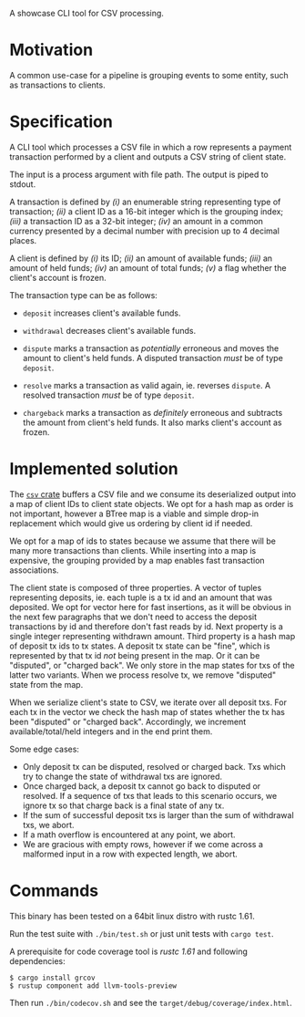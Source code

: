 A showcase CLI tool for CSV processing.

# Motivation

A common use-case for a pipeline is grouping events to some entity, such as
transactions to clients.

# Specification

A CLI tool which processes a CSV file in which a row represents a payment
transaction performed by a client and outputs a CSV string of client state.

The input is a process argument with file path. The output is piped to stdout.

A transaction is defined by _(i)_ an enumerable string representing type of
transaction; _(ii)_ a client ID as a 16-bit integer which is the grouping
index; _(iii)_ a transaction ID as a 32-bit integer; _(iv)_ an amount in a
common currency presented by a decimal number with precision up to 4 decimal
places.

A client is defined by _(i)_ its ID; _(ii)_ an amount of available funds;
_(iii)_ an amount of held funds; _(iv)_ an amount of total funds; _(v)_ a flag
whether the client's account is frozen.

The transaction type can be as follows:

* `deposit` increases client's available funds.

* `withdrawal` decreases client's available funds.

* `dispute` marks a transaction as _potentially_ erroneous and moves the amount
  to client's held funds. A disputed transaction _must_ be of type `deposit`.

* `resolve` marks a transaction as valid again, ie. reverses `dispute`. A
  resolved transaction _must_ be of type `deposit`.

* `chargeback` marks a transaction as _definitely_ erroneous and subtracts the
  amount from client's held funds. It also marks client's account as frozen.


# Implemented solution
The [`csv` crate][csv] buffers a CSV file and we consume its deserialized
output into a map of client IDs to client state objects. We opt for a hash map
as order is not important, however a BTree map is a viable and simple drop-in
replacement which would give us ordering by client id if needed.

We opt for a map of ids to states because we assume that there will be many
more transactions than clients. While inserting into a map is expensive, the
grouping provided by a map enables fast transaction associations.

The client state is composed of three properties. A vector of tuples
representing deposits, ie. each tuple is a tx id and an amount that was
deposited. We opt for vector here for fast insertions, as it will be obvious in
the next few paragraphs that we don't need to access the deposit transactions
by id and therefore don't fast reads by id. Next property is a single integer
representing withdrawn amount. Third property is a hash map of deposit tx ids
to tx states. A deposit tx state can be "fine", which is represented by that tx
id _not_ being present in the map. Or it can be "disputed", or "charged back".
We only store in the map states for txs of the latter two variants. When we
process resolve tx, we remove "disputed" state from the map.

When we serialize client's state to CSV, we iterate over all deposit txs. For
each tx in the vector we check the hash map of states whether the tx has been
"disputed" or "charged back". Accordingly, we increment available/total/held
integers and in the end print them.

Some edge cases:
* Only deposit tx can be disputed, resolved or charged back. Txs which try to
  change the state of withdrawal txs are ignored.
* Once charged back, a deposit tx cannot go back to disputed or resolved. If a
  sequence of txs that leads to this scenario occurs, we ignore tx so that
  charge back is a final state of any tx.
* If the sum of successful deposit txs is larger than the sum of withdrawal
  txs, we abort.
* If a math overflow is encountered at any point, we abort.
* We are gracious with empty rows, however if we come across a malformed input
  in a row with expected length, we abort.

# Commands
This binary has been tested on a 64bit linux distro with rustc 1.61.

Run the test suite with `./bin/test.sh` or just unit tests with `cargo test`.

A prerequisite for code coverage tool is _rustc 1.61_ and following
dependencies:

```
$ cargo install grcov
$ rustup component add llvm-tools-preview
```

Then run `./bin/codecov.sh` and see the `target/debug/coverage/index.html`.

<!-- List of References -->
[csv]: https://crates.io/crates/csv
